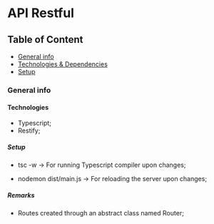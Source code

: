 # API Restful

## Table of Content
* [General info](#general-info)
* [Technologies & Dependencies](#technologies-&-dependencies)
* [Setup](#setup)

### General info

#### Technologies
* Typescript;
* Restify;

##### Setup

* tsc -w -> For running Typescript compiler upon changes;

* nodemon dist/main.js -> For reloading the server upon changes;

##### Remarks
* Routes created through an abstract class named Router;